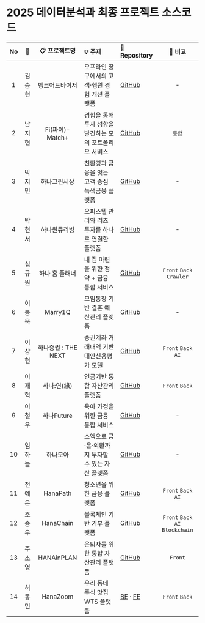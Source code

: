 # 2025 데이터분석과 최종 프로젝트 소스코드


| No | 👤  | 📋 프로젝트명 | 💡 주제 | 🔗 Repository | 📝 비고 |
|:---:|:---:|:---:|:---|:---|:---:|
| 1 | 김승현 | 뱅크어드바이저 | 오프라인 창구에서의 고객·행원 경험 개선 플랫폼 | [GitHub](https://github.com/KOPOData2025/BANK-ADVISER) | - |
| 2 | 남지현 | Fi(파이)-Match+ | 경험을 통해 투자 성향을 발견하는 모의 포트폴리오 서비스 | [GitHub](https://github.com/KOPOData2025/Fi-Match-Plus) | `통합` |
| 3 | 박지민 | 하나그린세상 | 친환경과 금융을 잇는 고객 중심 녹색금융 플랫폼 | [GitHub](https://github.com/KOPOData2025/HANA_GREEN_WORLD) | - |
| 4 | 박현서 | 하나원큐리빙 | 오피스텔 관리와 리츠 투자를 하나로 연결한 플랫폼 | [GitHub](https://github.com/KOPOData2025/Hana1QLiving) | - |
| 5 | 심규원 | 하나 홈 플래너 | 내 집 마련을 위한 청약 + 금융 통합 서비스 | [GitHub](https://github.com/KOPOData2025/HANA_HOMEPLANNER) | `Front` `Back` `Crawler` |
| 6 | 이봉욱 | Marry1Q | 모임통장 기반 결혼 예산관리 플랫폼 | [GitHub](https://github.com/KOPOData2025/Marry1Q) | - |
| 7 | 이상현 | 하나증권 : THE NEXT | 증권계좌 거래내역 기반 대안신용평가 모델 | [GitHub](https://github.com/KOPOData2025/HanaSecurities-TheNext) | `Front` `Back` `AI` |
| 8 | 이재혁 | 하나:연(緣) | 연금기반 통합 자산관리 플랫폼 | [GitHub](https://github.com/KOPOData2025/Hana-Yeon) | `Front` `Back` |
| 9 | 이철우 | 하나Future | 육아 가정을 위한 금융 통합 서비스 | [GitHub](https://github.com/KOPOData2025/HanaFuture) | - |
| 10 | 임하늘 | 하나모아 | 소액으로 금·은·외환까지 투자할 수 있는 자산 플랫폼 | [GitHub](https://github.com/KOPOData2025/HanaMoa) | - |
| 11 | 전예은 | HanaPath | 청소년을 위한 금융 플랫폼 | [GitHub](https://github.com/KOPOData2025/HanaPath) | `Front` `Back` `AI` |
| 12 | 조승우 | HanaChain | 블록체인 기반 기부 플랫폼 | [GitHub](https://github.com/KOPOData2025/HanaChain) | `Front` `Back` `AI` `Blockchain` |
| 13 | 주소영 | HANAinPLAN | 은퇴자를 위한 통합 자산관리 플랫폼 | [GitHub](https://github.com/KOPOData2025/HANAinPLAN) | `Front` |
| 14 | 허동민 | HanaZoom | 우리 동네 주식 맛집 WTS 플랫폼 | [BE](https://github.com/KOPOData2025/Hanazoom-BE) · [FE](https://github.com/KOPOData2025/Hanazoom-FE) | `Front` `Back` |

